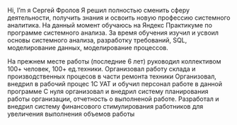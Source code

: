  Hi, I’m я Сергей Фролов
Я решил полностью сменить сферу деятельности, получить знания и освоить новую профессию системного аналитика.
На данный момент обучаюсь на Яндекс Практикуме по программе системного анализа.
За время обучения изучил и усвоил основы системного анализа, разработку требований, SQL, моделирование данных, моделирование процессов.

На прежнем месте работы (последние 6 лет) руководил коллективом 100+ человек, 100+ ед.техники.
Организовал работу склада и производственных процесов в части ремонта техники
Организовал, внедрил в рабочий процес 1С УАТ и обучил персонал работе в данной программе
С нуля организовал и внедрил  систему планирования работы организации, отчетность о выполненой работе.
Разработал и внедрил систему финансового стимулирования работников для увеличения выполнения объемов работы



<!---
Sergey2183/Sergey2183 is a ✨ special ✨ repository because its `README.md` (this file) appears on your GitHub profile.
You can click the Preview link to take a look at your changes.
--->
